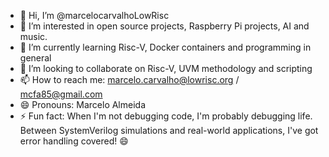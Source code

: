 - 👋 Hi, I’m @marcelocarvalhoLowRisc
- 👀 I’m interested in open source projects, Raspberry Pi projects, AI and music.
- 🌱 I’m currently learning Risc-V, Docker containers and programming in general
- 💞️ I’m looking to collaborate on Risc-V, UVM methodology and scripting
- 📫 How to reach me: marcelo.carvalho@lowrisc.org / mcfa85@gmail.com
- 😄 Pronouns: Marcelo Almeida
- ⚡ Fun fact: When I'm not debugging code, I'm probably debugging life. Between SystemVerilog simulations and real-world applications, I've got error handling covered! 😄

<!---
marcelocarvalhoLowRisc/marcelocarvalhoLowRisc is a ✨ special ✨ repository because its `README.md` (this file) appears on your GitHub profile.
You can click the Preview link to take a look at your changes.
--->
